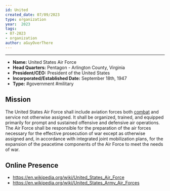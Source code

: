 ```yaml
---
id: United
created_date: 07/09/2023
type: organization
year:  2023
tags:
- 07-2023
- organization
author: aGuyOverThere
---
```


----

- **Name:** United States Air Force
- **Head Quarters:** Pentagon - Arlington County, Virginia
- **President/CEO:** President of the United States
- **Incorporated/Established Date:** September 18th, 1947
- **Type:** #government #military

## Mission

The United States Air Force shall include aviation forces both [combat](https://en.wikipedia.org/wiki/Combat "Combat") and service not otherwise assigned. It shall be organized, trained, and equipped primarily for prompt and sustained offensive and defensive air operations. The Air Force shall be responsible for the preparation of the air forces necessary for the effective prosecution of war except as otherwise assigned and, in accordance with integrated joint mobilization plans, for the expansion of the peacetime components of the Air Force to meet the needs of war.

## Online Presence

- https://en.wikipedia.org/wiki/United_States_Air_Force
- https://en.wikipedia.org/wiki/United_States_Army_Air_Forces